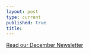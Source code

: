 ```yaml
---
layout: post
type: current
published: true
title: 
---
```

<a href="http://www.woolandsilkco.com/2018/12/01/newsletter-Dec-1st-2018.html">Read our December Newsletter</a>
